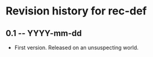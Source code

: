 # Revision history for rec-def

## 0.1 -- YYYY-mm-dd

* First version. Released on an unsuspecting world.
